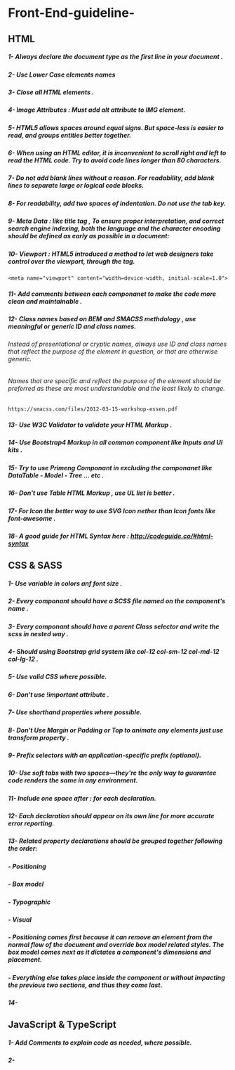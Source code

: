 # Front-End-guideline-

## HTML

##### 1- Always declare the document type as the first line in your document <!DOCTYPE html> . 
##### 2- Use Lower Case elements names  
##### 3- Close all HTML elements . 
##### 4- Image Attributes : Must add alt attribute to IMG element. 
##### 5- HTML5 allows spaces around equal signs. But space-less is easier to read, and groups entities better together. 
##### 6- When using an HTML editor, it is inconvenient to scroll right and left to read the HTML code. Try to avoid code lines longer than 80 characters.
##### 7- Do not add blank lines without a reason. For readability, add blank lines to separate large or logical code blocks. 
##### 8- For readability, add two spaces of indentation. Do not use the tab key.
##### 9- Meta Data : like title tag , To ensure proper interpretation, and correct search engine indexing, both the language and the character encoding should be defined as early as possible in a document: 
##### 10- Viewport : HTML5 introduced a method to let web designers take control over the viewport, through the <meta> tag.
    <meta name="viewport" content="width=device-width, initial-scale=1.0"> 
##### 11- Add comments between each componanet to make the code more clean and maintainable .
##### 12- Class names based on BEM and SMACSS methdology , use meaningful or generic ID and class names.
###### Instead of presentational or cryptic names, always use ID and class names that reflect the purpose of the element in question, or that are otherwise generic.
###### Names that are specific and reflect the purpose of the element should be preferred as these are most understandable and the least likely to change.

    https://smacss.com/files/2012-03-15-workshop-essen.pdf
##### 13- Use W3C Validator to validate your HTML Markup . 
##### 14- Use Bootstrap4 Markup in all common component like Inputs and UI kits . 
##### 15- Try to use Primeng Componant in excluding the componanet like DataTable - Model -  Tree ... etc .
##### 16- Don't use Table HTML Markup , use UL list is better . 
##### 17- For Icon the better way to use SVG Icon nether than Icon fonts like font-awesome .
##### 18- A good guide for HTML Syntax here : http://codeguide.co/#html-syntax 
 
## CSS & SASS 

##### 1- Use variable in colors anf font size . 
##### 2- Every componant should have a SCSS file named on the component's name . 
##### 3- Every componant should have a parent Class selector and write the scss in nested way . 
##### 4- Should using Bootstrap grid system  like col-12 col-sm-12 col-md-12 col-lg-12 . 
##### 5- Use valid CSS where possible.
##### 6- Don't use !important attribute .
##### 7- Use shorthand properties where possible.
##### 8- Don't Use Margin or Padding or Top to animate any elements just use transform property . 
##### 9- Prefix selectors with an application-specific prefix (optional).
##### 10- Use soft tabs with two spaces—they're the only way to guarantee code renders the same in any environment.
##### 11- Include one space after : for each declaration.
##### 12- Each declaration should appear on its own line for more accurate error reporting.
##### 13- Related property declarations should be grouped together following the order:
#####       - Positioning
#####       - Box model
#####       - Typographic
#####       - Visual
#####   - Positioning comes first because it can remove an element from the normal flow of the document and override box model related styles. The box model comes next as it dictates a component's dimensions and placement.

#####   - Everything else takes place inside the component or without impacting the previous two sections, and thus they come last.
##### 14- 


## JavaScript & TypeScript 

##### 1- Add Comments to explain code as needed, where possible.
##### 2- 
